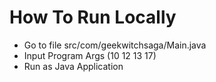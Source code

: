 # How To Run Locally
- Go to file src/com/geekwitchsaga/Main.java
- Input Program Args  (10 12 13 17)
- Run as Java Application
